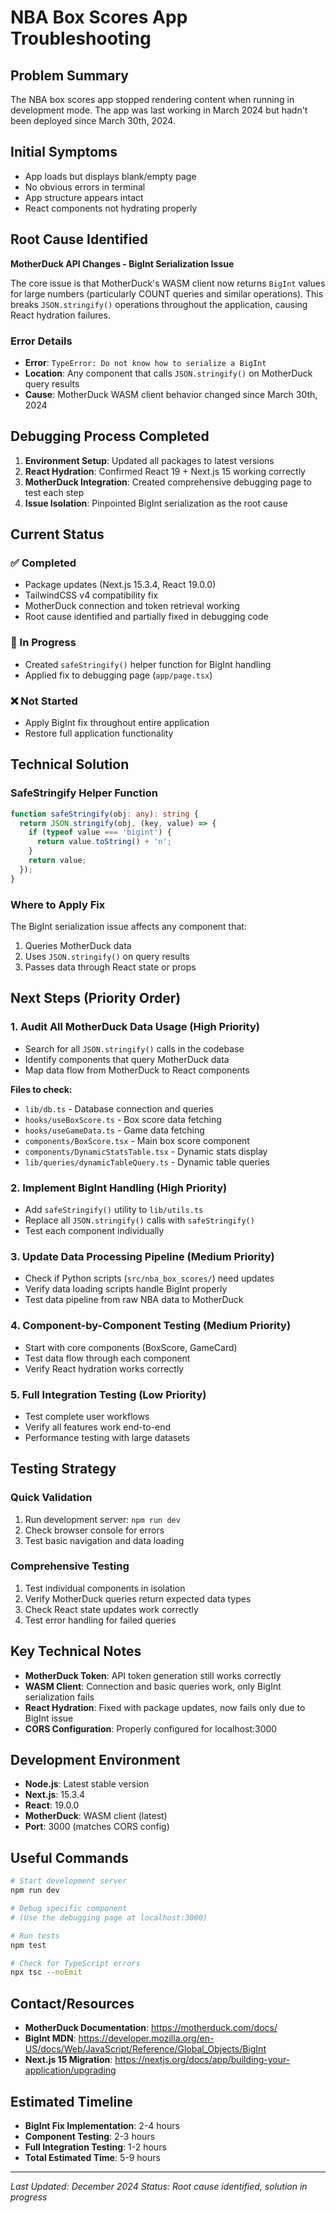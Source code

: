 # NBA Box Scores App Troubleshooting

## Problem Summary

The NBA box scores app stopped rendering content when running in development mode. The app was last working in March 2024 but hadn't been deployed since March 30th, 2024.

## Initial Symptoms

- App loads but displays blank/empty page
- No obvious errors in terminal
- App structure appears intact
- React components not hydrating properly

## Root Cause Identified

**MotherDuck API Changes - BigInt Serialization Issue**

The core issue is that MotherDuck's WASM client now returns `BigInt` values for large numbers (particularly COUNT queries and similar operations). This breaks `JSON.stringify()` operations throughout the application, causing React hydration failures.

### Error Details
- **Error**: `TypeError: Do not know how to serialize a BigInt`
- **Location**: Any component that calls `JSON.stringify()` on MotherDuck query results
- **Cause**: MotherDuck WASM client behavior changed since March 30th, 2024

## Debugging Process Completed

1. **Environment Setup**: Updated all packages to latest versions
2. **React Hydration**: Confirmed React 19 + Next.js 15 working correctly
3. **MotherDuck Integration**: Created comprehensive debugging page to test each step
4. **Issue Isolation**: Pinpointed BigInt serialization as the root cause

## Current Status

### ✅ Completed
- Package updates (Next.js 15.3.4, React 19.0.0)
- TailwindCSS v4 compatibility fix
- MotherDuck connection and token retrieval working
- Root cause identified and partially fixed in debugging code

### 🔄 In Progress
- Created `safeStringify()` helper function for BigInt handling
- Applied fix to debugging page (`app/page.tsx`)

### ❌ Not Started
- Apply BigInt fix throughout entire application
- Restore full application functionality

## Technical Solution

### SafeStringify Helper Function
```typescript
function safeStringify(obj: any): string {
  return JSON.stringify(obj, (key, value) => {
    if (typeof value === 'bigint') {
      return value.toString() + 'n';
    }
    return value;
  });
}
```

### Where to Apply Fix
The BigInt serialization issue affects any component that:
1. Queries MotherDuck data
2. Uses `JSON.stringify()` on query results
3. Passes data through React state or props

## Next Steps (Priority Order)

### 1. **Audit All MotherDuck Data Usage** (High Priority)
- Search for all `JSON.stringify()` calls in the codebase
- Identify components that query MotherDuck data
- Map data flow from MotherDuck to React components

**Files to check:**
- `lib/db.ts` - Database connection and queries
- `hooks/useBoxScore.ts` - Box score data fetching
- `hooks/useGameData.ts` - Game data fetching
- `components/BoxScore.tsx` - Main box score component
- `components/DynamicStatsTable.tsx` - Dynamic stats display
- `lib/queries/dynamicTableQuery.ts` - Dynamic table queries

### 2. **Implement BigInt Handling** (High Priority)
- Add `safeStringify()` utility to `lib/utils.ts`
- Replace all `JSON.stringify()` calls with `safeStringify()`
- Test each component individually

### 3. **Update Data Processing Pipeline** (Medium Priority)
- Check if Python scripts (`src/nba_box_scores/`) need updates
- Verify data loading scripts handle BigInt properly
- Test data pipeline from raw NBA data to MotherDuck

### 4. **Component-by-Component Testing** (Medium Priority)
- Start with core components (BoxScore, GameCard)
- Test data flow through each component
- Verify React hydration works correctly

### 5. **Full Integration Testing** (Low Priority)
- Test complete user workflows
- Verify all features work end-to-end
- Performance testing with large datasets

## Testing Strategy

### Quick Validation
1. Run development server: `npm run dev`
2. Check browser console for errors
3. Test basic navigation and data loading

### Comprehensive Testing
1. Test individual components in isolation
2. Verify MotherDuck queries return expected data types
3. Check React state updates work correctly
4. Test error handling for failed queries

## Key Technical Notes

- **MotherDuck Token**: API token generation still works correctly
- **WASM Client**: Connection and basic queries work, only BigInt serialization fails
- **React Hydration**: Fixed with package updates, now fails only due to BigInt issue
- **CORS Configuration**: Properly configured for localhost:3000

## Development Environment

- **Node.js**: Latest stable version
- **Next.js**: 15.3.4
- **React**: 19.0.0
- **MotherDuck**: WASM client (latest)
- **Port**: 3000 (matches CORS config)

## Useful Commands

```bash
# Start development server
npm run dev

# Debug specific component
# (Use the debugging page at localhost:3000)

# Run tests
npm test

# Check for TypeScript errors
npx tsc --noEmit
```

## Contact/Resources

- **MotherDuck Documentation**: https://motherduck.com/docs/
- **BigInt MDN**: https://developer.mozilla.org/en-US/docs/Web/JavaScript/Reference/Global_Objects/BigInt
- **Next.js 15 Migration**: https://nextjs.org/docs/app/building-your-application/upgrading

## Estimated Timeline

- **BigInt Fix Implementation**: 2-4 hours
- **Component Testing**: 2-3 hours  
- **Full Integration Testing**: 1-2 hours
- **Total Estimated Time**: 5-9 hours

---

*Last Updated: December 2024*
*Status: Root cause identified, solution in progress* 